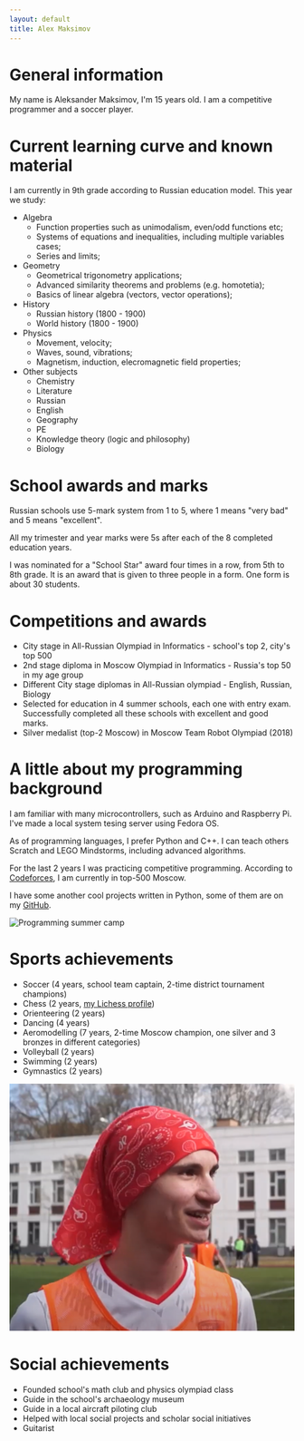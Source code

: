 ```yaml
---
layout: default
title: Alex Maksimov
---
```


# General information

My name is Aleksander Maksimov, I'm 15 years old. I am a competitive programmer and a soccer player.

# Current learning curve and known material

I am currently in 9th grade according to Russian education model. This year we study:

- Algebra
  - Function properties such as unimodalism, even/odd functions etc;
  - Systems of equations and inequalities, including multiple variables cases;
  - Series and limits;
- Geometry
  - Geometrical trigonometry applications;
  - Advanced similarity theorems and problems (e.g. homotetia);
  - Basics of linear algebra (vectors, vector operations);
- History
  - Russian history (1800 - 1900)
  - World history (1800 - 1900)
- Physics
  - Movement, velocity;
  - Waves, sound, vibrations;
  - Magnetism, induction, elecromagnetic field properties;
- Other subjects
  - Chemistry
  - Literature
  - Russian
  - English
  - Geography
  - PE
  - Knowledge theory (logic and philosophy)
  - Biology

# School awards and marks

Russian schools use 5-mark system from 1 to 5, where 1 means "very bad" and 5 means "excellent".

All my trimester and year marks were 5s after each of the 8 completed education years.

I was nominated for a "School Star" award four times in a row, from 5th to 8th grade. It is an award that is given to three people in a form. One form is about 30 students.

# Competitions and awards

- City stage in All-Russian Olympiad in Informatics - school's top 2, city's top 500
- 2nd stage diploma in Moscow Olympiad in Informatics - Russia's top 50 in my age group
- Different City stage diplomas in All-Russian olympiad - English, Russian, Biology
- Selected for education in 4 summer schools, each one with entry exam. Successfully completed all these schools with excellent and good marks.
- Silver medalist (top-2 Moscow) in Moscow Team Robot Olympiad (2018)

# A little about my programming background

I am familiar with many microcontrollers, such as Arduino and Raspberry Pi. I've made a local system tesing server using Fedora OS.

As of programming languages, I prefer Python and C++. I can teach others Scratch and LEGO Mindstorms, including advanced algorithms.

For the last 2 years I was practicing competitive programming. According to [Codeforces](https://codeforces.com/profile/hurricanecoder), I am currently in top-500 Moscow.

I have some another cool projects written in Python, some of them are on my [GitHub](https://github.com/https://github.com/ASMaksimov2007).

![Programming summer camp](assets/camp.jpg)

# Sports achievements

- Soccer (4 years, school team captain, 2-time district tournament champions)
- Chess (2 years, [my Lichess profile](https://lichess.org/@/Alex_Maksimov))
- Orienteering (2 years)
- Dancing (4 years)
- Aeromodelling (7 years, 2-time Moscow champion, one silver and 3 bronzes in different categories)
- Volleyball (2 years)
- Swimming (2 years)
- Gymnastics (2 years)

![Playing soccer](assets/soccer.png)

# Social achievements

- Founded school's math club and physics olympiad class
- Guide in the school's archaeology museum
- Guide in a local aircraft piloting club
- Helped with local social projects and scholar social initiatives
- Guitarist
